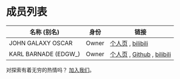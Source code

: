 # 成员列表
| 名称 (别名) | 身份 | 链接 |
| ----------- | ----------- | ---- |
| JOHN GALAXY OSCAR | Owner | [个人页](https://teamhypernova.github.io/members/john_oscar) , [bilibili](https://space.bilibili.com/478867585) |
| KARL BARNADE (EDGW_) | Owner | [个人页](https://teamhypernova.github.io/members/edgw_) , [Github](https://www.github.com/EDGW_) , [bilibili](https://space.bilibili.com/484700445) |

对探索有着无穷的热情吗？ [加入我们](https://teamhypernova.github.io/members/john_oscar)。
